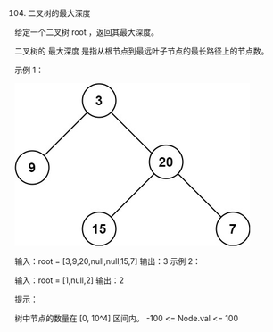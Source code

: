 104. 二叉树的最大深度

给定一个二叉树 root ，返回其最大深度。

二叉树的 最大深度 是指从根节点到最远叶子节点的最长路径上的节点数。



示例 1：

![img.png](img.png)



输入：root = [3,9,20,null,null,15,7]
输出：3
示例 2：

输入：root = [1,null,2]
输出：2


提示：

树中节点的数量在 [0, 10^4] 区间内。
-100 <= Node.val <= 100